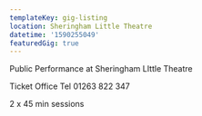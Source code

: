 ```yaml
---
templateKey: gig-listing
location: Sheringham Little Theatre
datetime: '1590255049'
featuredGig: true
---
```

Public Performance at Sheringham LIttle Theatre

Ticket Office Tel 01263 822 347

2 x 45 min sessions
